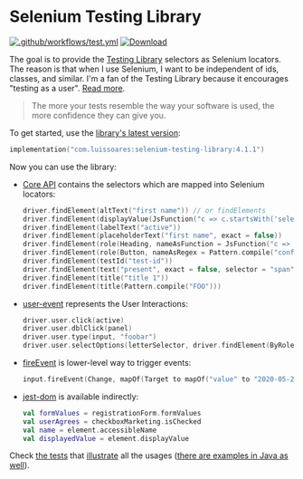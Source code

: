 # Selenium Testing Library

[![.github/workflows/test.yml](https://github.com/lsoares/selenium-testing-library/actions/workflows/test.yml/badge.svg)](https://github.com/lsoares/selenium-testing-library/actions/workflows/test.yml)
[![Download](https://img.shields.io/maven-central/v/com.luissoares/selenium-testing-library?logo=apache%20maven)](https://search.maven.org/artifact/com.luissoares/selenium-testing-library)

The goal is to provide the [Testing Library](http://testing-library.com) selectors as Selenium locators.
The reason is that when I use Selenium, I want to be independent of ids, classes, and similar.
I'm a fan of the Testing Library because it encourages "testing as a
user". [Read more](https://medium.com/codex/the-testing-library-meets-selenium-5f74cc712114).

> The more your tests resemble the way your software is used,
> the more confidence they can give you.

To get started, use
the [library's latest version](https://search.maven.org/artifact/com.luissoares/selenium-testing-library):

```kotlin
implementation("com.luissoares:selenium-testing-library:4.1.1")
```

Now you can use the library:
- [Core API](https://testing-library.com/docs) contains the selectors which are mapped into Selenium locators:
    ```kotlin
    driver.findElement(altText("first name")) // or findElements
    driver.findElement(displayValue(JsFunction("c => c.startsWith('selen')")))
    driver.findElement(labelText("active"))
    driver.findElement(placeholderText("first name", exact = false))
    driver.findElement(role(Heading, nameAsFunction = JsFunction("c => c.startsWith('something')")))
    driver.findElement(role(Button, nameAsRegex = Pattern.compile("confirm")))
    driver.findElement(testId("test-id"))
    driver.findElement(text("present", exact = false, selector = "span"))
    driver.findElement(title("title 1"))
    driver.findElement(title(Pattern.compile("FOO")))
    ```

- [user-event](https://testing-library.com/docs/user-event/intro) represents the User Interactions:
   ```kotlin
   driver.user.click(active)
   driver.user.dblClick(panel)
   driver.user.type(input, "foobar")
   driver.user.selectOptions(letterSelector, driver.findElement(ByRole(ListBox, name = "C")))
   ```

- [fireEvent](https://testing-library.com/docs/dom-testing-library/api-events) is lower-level way to trigger events:
  ```kotlin
  input.fireEvent(Change, mapOf(Target to mapOf("value" to "2020-05-24")))
  ```

- [jest-dom](https://testing-library.com/docs/ecosystem-jest-dom) is available indirectly:
  ```kotlin
  val formValues = registrationForm.formValues
  val userAgrees = checkboxMarketing.isChecked
  val name = element.accessibleName
  val displayedValue = element.displayValue
  ```

Check [the tests](/lib/src/test/kotlin/seleniumtestinglib)
that [illustrate](https://medium.com/codex/towards-self-documenting-code-371364bdccbb) all the usages
([there are examples in Java as well](/lib/src/test/java)).